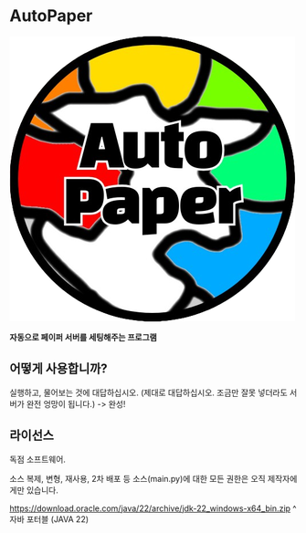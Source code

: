 # AutoPaper
![AutoPapers](./resources/AutoPaperPng.png)  

**자동으로 페이퍼 서버를 세팅해주는 프로그램**

## 어떻게 사용합니까?
실행하고, 물어보는 것에 대답하십시오.
(제대로 대답하십시오. 조금만 잘못 넣더라도 서버가 완전 엉망이 됩니다.) -> 완성!

## 라이선스 
독점 소프트웨어. 

소스 복제, 변형, 재사용, 2차 배포 등 소스(main.py)에 대한 모든 권한은 오직 제작자에게만 있습니다.

https://download.oracle.com/java/22/archive/jdk-22_windows-x64_bin.zip
^ 자바 포터블 (JAVA 22)
